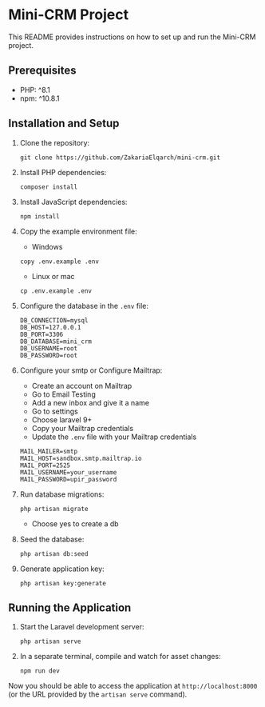 # Mini-CRM Project

This README provides instructions on how to set up and run the Mini-CRM project.

## Prerequisites

-   PHP: ^8.1
-   npm: ^10.8.1

## Installation and Setup

1. Clone the repository:

    ```
    git clone https://github.com/ZakariaElqarch/mini-crm.git
    ```

2. Install PHP dependencies:

    ```
    composer install
    ```

3. Install JavaScript dependencies:

    ```
    npm install
    ```

4. Copy the example environment file:

    - Windows

    ```
    copy .env.example .env
    ```

    - Linux or mac

    ```
    cp .env.example .env
    ```

5. Configure the database in the `.env` file:

    ```
    DB_CONNECTION=mysql
    DB_HOST=127.0.0.1
    DB_PORT=3306
    DB_DATABASE=mini_crm
    DB_USERNAME=root
    DB_PASSWORD=root
    ```

6. Configure your smtp or Configure Mailtrap:

    - Create an account on Mailtrap
    - Go to Email Testing
    - Add a new inbox and give it a name
    - Go to settings
    - Choose laravel 9+
    - Copy your Mailtrap credentials
    - Update the `.env` file with your Mailtrap credentials

    ```
    MAIL_MAILER=smtp
    MAIL_HOST=sandbox.smtp.mailtrap.io
    MAIL_PORT=2525
    MAIL_USERNAME=your_username
    MAIL_PASSWORD=upir_password
    ```

7. Run database migrations:

    ```
    php artisan migrate
    ```
   * Choose yes to create a db
8. Seed the database:

    ```
    php artisan db:seed
    ```

9. Generate application key:
    ```
    php artisan key:generate
    ```

## Running the Application

1. Start the Laravel development server:

    ```
    php artisan serve
    ```

2. In a separate terminal, compile and watch for asset changes:
    ```
    npm run dev
    ```

Now you should be able to access the application at `http://localhost:8000` (or the URL provided by the `artisan serve` command).
